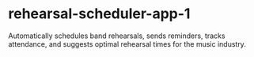 # rehearsal-scheduler-app-1
Automatically schedules band rehearsals, sends reminders, tracks attendance, and suggests optimal rehearsal times for the music industry.
